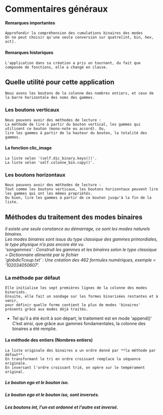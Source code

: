 # Commentaires généraux
#### Remarques importantes
    Approfondir la compréhension des cumulations binaires des modes
    On ne peut choisir qu'une seule conversion sur quatre[int, bin, hex, oct].
#### Remarques historiques
    L'application dans sa création a pris un tournant, du fait que composée de fonctions, elle a changé en classe.
## Quelle utilité pour cette application
    Nous avons les boutons de la colonne des nombres entiers, et ceux de la barre horizontale des noms des gammes.
### Les boutons verticaux
    Nous pouvons avoir des méthodes de lecture :
    La méthode de lire à partir du bouton vertical, les gammes qui utilisent ce bouton (mono-note ou accord). Ou,
    lire les gammes à partir de la hauteur du bouton, la totalité des gammes.
#### La fonction clic_image
    La liste selon '(self.dic_binary.keys())'.
    La liste selon 'self.colonne_bin.copy()'.
### Les boutons horizontaux
    Nous pouvons avoir des méthodes de lecture :
    Tout comme les boutons verticaux, les boutons horizontaux peuvent lire les gammes qui ont les mêmes propriétés.
    Ou bien, lire les gammes à partir de ce bouton jusqu'à la fin de la liste.
## Méthodes du traitement des modes binaires
_Il existe une seule constance au démarrage, ce sont les modes naturels binaires._<br>
_Les modes binaires sont issus du type classique des gammes primordiales, le type physique n’a pas encore été vu._<br>
_'songammes' : Construit les gammes et les binaires selon le type classique = Dictionnaire alimenté par le fichier_<br>
_'globdicTcoup.txt' : Une création des 462 formules numériques, exemple = '102034050607'._<br>
### La méthode par défaut
    Elle initialise les sept premières lignes de la colonne des modes binarisés.
    Ensuite, elle fait un sondage sur les formes binarisées restantes et à venir,
    pour définir quelle forme contient le plus de modes 'binaires' présents grâce aux modes déjà traités.
* Tel qu'il a été écrit à son départ, le traitement est en mode 'append()'<br>
C’est ainsi, que grâce aux gammes fondamentales, la colonne des binaires a été remplie.
#### La méthode des entiers (Nombres entiers)
    La liste originale des binaires a un ordre donné par **la méthode par défaut**.
    En transformant le tri en ordre croissant remplace la séquence originale.
    En inversant l'ordre croissant trié, on opère sur le tempérament original.
##### Le bouton ego et le bouton iso.
##### Le bouton ego et le bouton iso, sont inversés.
##### Les boutons int, l'un est ordonné et l'autre est inversé.

<br>
<br>
<br>
<br>
<br>
<br>

